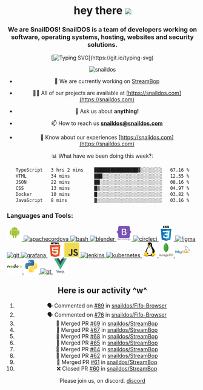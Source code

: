 <h1 align="center">hey there <img src="https://media.giphy.com/media/hvRJCLFzcasrR4ia7z/giphy.gif" width="25px"></h1>
<h3 align="center">We are SnailDOS! SnailDOS is a team of developers working on software, operating systems, hosting, websites and security solutions.</h3>

<div align="center">

[![Typing SVG](https://readme-typing-svg.herokuapp.com?color=%23F7BD27&center=true&multiline=true&lines=We+love+coding!;We+support+open+source!;So%2C+check+our+repos+and+follow+us!+;Star+our+work!+It+keeps+us+motivated.)](https://git.io/typing-svg)

</div>

<p align="center"> <img src="https://komarev.com/ghpvc/?username=snaildos&label=Profile%20views&color=0e75b6&style=flat" alt="snaildos" /> </p>

<div align="center">

- 🔭 We are currently working on [StreamBop](https://snaildos.com/streambop)

- 👨‍💻 All of our projects are available at [https://snaildos.com](https://snaildos.com)

- 💬 Ask us about **anything!**

- 📫 How to reach us **snaildos@snaildos.com**

- 📄 Know about our experiences [https://snaildos.com](https://snaildos.com)
</div>

<p align="center">📊 What have we been doing this week?:</p>

<div align="center">

<!--START_SECTION:waka-->

```text
TypeScript   3 hrs 2 mins    ████████████████▓░░░░░░░░   67.16 %
HTML         34 mins         ███░░░░░░░░░░░░░░░░░░░░░░   12.55 %
JSON         22 mins         ██░░░░░░░░░░░░░░░░░░░░░░░   08.16 %
CSS          13 mins         █▒░░░░░░░░░░░░░░░░░░░░░░░   04.97 %
Docker       10 mins         █░░░░░░░░░░░░░░░░░░░░░░░░   03.82 %
JavaScript   8 mins          ▓░░░░░░░░░░░░░░░░░░░░░░░░   03.16 %
```

<!--END_SECTION:waka-->

</div>

<div align="center">

<h3 align="left">Languages and Tools:</h3>
<p align="left"> <a href="https://developer.android.com" target="_blank"> <img src="https://raw.githubusercontent.com/devicons/devicon/master/icons/android/android-original-wordmark.svg" alt="android" width="40" height="40"/> </a> <a href="https://cordova.apache.org/" target="_blank"> <img src="https://www.vectorlogo.zone/logos/apache_cordova/apache_cordova-icon.svg" alt="apachecordova" width="40" height="40"/> </a> <a href="https://www.gnu.org/software/bash/" target="_blank"> <img src="https://www.vectorlogo.zone/logos/gnu_bash/gnu_bash-icon.svg" alt="bash" width="40" height="40"/> </a> <a href="https://www.blender.org/" target="_blank"> <img src="https://download.blender.org/branding/community/blender_community_badge_white.svg" alt="blender" width="40" height="40"/> </a> <a href="https://getbootstrap.com" target="_blank"> <img src="https://raw.githubusercontent.com/devicons/devicon/master/icons/bootstrap/bootstrap-plain-wordmark.svg" alt="bootstrap" width="40" height="40"/> </a> <a href="https://circleci.com" target="_blank"> <img src="https://www.vectorlogo.zone/logos/circleci/circleci-icon.svg" alt="circleci" width="40" height="40"/> </a> <a href="https://www.w3schools.com/css/" target="_blank"> <img src="https://raw.githubusercontent.com/devicons/devicon/master/icons/css3/css3-original-wordmark.svg" alt="css3" width="40" height="40"/> </a> <a href="https://www.figma.com/" target="_blank"> <img src="https://www.vectorlogo.zone/logos/figma/figma-icon.svg" alt="figma" width="40" height="40"/> </a> <a href="https://git-scm.com/" target="_blank"> <img src="https://www.vectorlogo.zone/logos/git-scm/git-scm-icon.svg" alt="git" width="40" height="40"/> </a> <a href="https://grafana.com" target="_blank"> <img src="https://www.vectorlogo.zone/logos/grafana/grafana-icon.svg" alt="grafana" width="40" height="40"/> </a> <a href="https://www.w3.org/html/" target="_blank"> <img src="https://raw.githubusercontent.com/devicons/devicon/master/icons/html5/html5-original-wordmark.svg" alt="html5" width="40" height="40"/> </a> <a href="https://developer.mozilla.org/en-US/docs/Web/JavaScript" target="_blank"> <img src="https://raw.githubusercontent.com/devicons/devicon/master/icons/javascript/javascript-original.svg" alt="javascript" width="40" height="40"/> </a> <a href="https://www.jenkins.io" target="_blank"> <img src="https://www.vectorlogo.zone/logos/jenkins/jenkins-icon.svg" alt="jenkins" width="40" height="40"/> </a> <a href="https://kubernetes.io" target="_blank"> <img src="https://www.vectorlogo.zone/logos/kubernetes/kubernetes-icon.svg" alt="kubernetes" width="40" height="40"/> </a> <a href="https://www.linux.org/" target="_blank"> <img src="https://raw.githubusercontent.com/devicons/devicon/master/icons/linux/linux-original.svg" alt="linux" width="40" height="40"/> </a> <a href="https://www.mongodb.com/" target="_blank"> <img src="https://raw.githubusercontent.com/devicons/devicon/master/icons/mongodb/mongodb-original-wordmark.svg" alt="mongodb" width="40" height="40"/> </a> <a href="https://www.mysql.com/" target="_blank"> <img src="https://raw.githubusercontent.com/devicons/devicon/master/icons/mysql/mysql-original-wordmark.svg" alt="mysql" width="40" height="40"/> </a> <a href="https://nodejs.org" target="_blank"> <img src="https://raw.githubusercontent.com/devicons/devicon/master/icons/nodejs/nodejs-original-wordmark.svg" alt="nodejs" width="40" height="40"/> </a> <a href="https://www.python.org" target="_blank"> <img src="https://raw.githubusercontent.com/devicons/devicon/master/icons/python/python-original.svg" alt="python" width="40" height="40"/> </a> <a href="https://www.qt.io/" target="_blank"> <img src="https://upload.wikimedia.org/wikipedia/commons/0/0b/Qt_logo_2016.svg" alt="qt" width="40" height="40"/> </a> <a href="https://vuejs.org/" target="_blank"> <img src="https://raw.githubusercontent.com/devicons/devicon/master/icons/vuejs/vuejs-original-wordmark.svg" alt="vuejs" width="40" height="40"/> </a> </p>

## Here is our activity ^w^
<!--START_SECTION:activity-->
1. 🗣 Commented on [#89](https://github.com/snaildos/Fifo-Browser/issues/89) in [snaildos/Fifo-Browser](https://github.com/snaildos/Fifo-Browser)
2. 🗣 Commented on [#76](https://github.com/snaildos/Fifo-Browser/issues/76) in [snaildos/Fifo-Browser](https://github.com/snaildos/Fifo-Browser)
3. 🎉 Merged PR [#69](https://github.com/snaildos/StreamBop/pull/69) in [snaildos/StreamBop](https://github.com/snaildos/StreamBop)
4. 🎉 Merged PR [#67](https://github.com/snaildos/StreamBop/pull/67) in [snaildos/StreamBop](https://github.com/snaildos/StreamBop)
5. 🎉 Merged PR [#68](https://github.com/snaildos/StreamBop/pull/68) in [snaildos/StreamBop](https://github.com/snaildos/StreamBop)
6. 🎉 Merged PR [#65](https://github.com/snaildos/StreamBop/pull/65) in [snaildos/StreamBop](https://github.com/snaildos/StreamBop)
7. 🎉 Merged PR [#64](https://github.com/snaildos/StreamBop/pull/64) in [snaildos/StreamBop](https://github.com/snaildos/StreamBop)
8. 🎉 Merged PR [#62](https://github.com/snaildos/StreamBop/pull/62) in [snaildos/StreamBop](https://github.com/snaildos/StreamBop)
9. 🎉 Merged PR [#61](https://github.com/snaildos/StreamBop/pull/61) in [snaildos/StreamBop](https://github.com/snaildos/StreamBop)
10. ❌ Closed PR [#60](https://github.com/snaildos/StreamBop/pull/60) in [snaildos/StreamBop](https://github.com/snaildos/StreamBop)
<!--END_SECTION:activity-->

Please join us, on discord.
[discord](https://invite.gg/snaildos)

</div>
